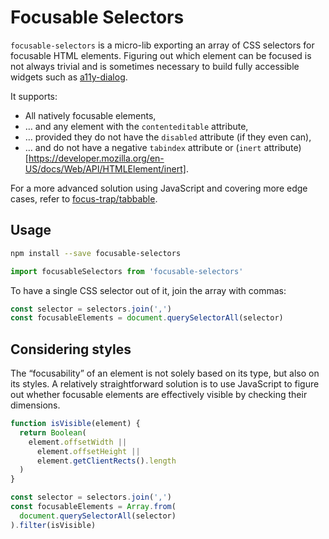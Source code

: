 # Focusable Selectors

`focusable-selectors` is a micro-lib exporting an array of CSS selectors for focusable HTML elements. Figuring out which element can be focused is not always trivial and is sometimes necessary to build fully accessible widgets such as [a11y-dialog](https://github.com/KittyGiraudel/a11y-dialog).

It supports:

- All natively focusable elements,
- … and any element with the `contenteditable` attribute,
- … provided they do not have the `disabled` attribute (if they even can),
- … and do not have a negative `tabindex` attribute or (`inert` attribute)[https://developer.mozilla.org/en-US/docs/Web/API/HTMLElement/inert].

For a more advanced solution using JavaScript and covering more edge cases, refer to [focus-trap/tabbable](https://github.com/focus-trap/tabbable).

## Usage

```sh
npm install --save focusable-selectors
```

```js
import focusableSelectors from 'focusable-selectors'
```

To have a single CSS selector out of it, join the array with commas:

```js
const selector = selectors.join(',')
const focusableElements = document.querySelectorAll(selector)
```


## Considering styles

The “focusability” of an element is not solely based on its type, but also on its styles. A relatively straightforward solution is to use JavaScript to figure out whether focusable elements are effectively visible by checking their dimensions.

```js
function isVisible(element) {
  return Boolean(
    element.offsetWidth ||
      element.offsetHeight ||
      element.getClientRects().length
  )
}

const selector = selectors.join(',')
const focusableElements = Array.from(
  document.querySelectorAll(selector)
).filter(isVisible)
```
